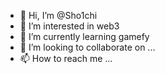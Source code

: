 - 👋 Hi, I’m @Sho1chi
- 👀 I’m interested in web3 
- 🌱 I’m currently learning gamefy
- 💞️ I’m looking to collaborate on ...
- 📫 How to reach me ...

<!---
Sho1chi/Sho1chi is a ✨ special ✨ repository because its `README.md` (this file) appears on your GitHub profile.
You can click the Preview link to take a look at your changes.
--->

